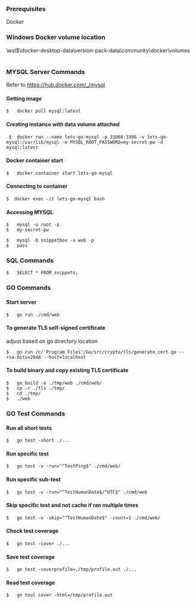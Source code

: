 ### Prerequisites

Docker

### Windows Docker volume location

\\wsl$\docker-desktop-data\version-pack-data\community\docker\volumes

#

### MYSQL Server Commands

Refer to https://hub.docker.com/_/mysql

#### Getting image

```shell
$   docker pull mysql:latest
```

#### Creating instance with data volume attached

```shell
 $  docker run --name lets-go-mysql -p 33060:3306 -v lets-go-mysql:/var/lib/mysql -e MYSQL_ROOT_PASSWORD=my-secret-pw -d mysql:latest
```

#### Docker container start

```shell
$   docker container start lets-go-mysql
```

#### Connecting to container

```shell
$  docker exec -it lets-go-mysql bash 
```

#### Accessing MYSQL 

```shell
$   mysql -u root -p
$   my-secret-pw
```

```shell
$   mysql -D snippetbox -u web -p
$   pass
```

### SQL Commands

```shell
$   SELECT * FROM snippets;
```

### GO Commands

#### Start server

```shell
$   go run ./cmd/web
```

#### To generate TLS self-signed certificate

adjust based on go directory location

```shell
$   go run /c/'Program Files'/Go/src/crypto/tls/generate_cert.go --rsa-bits=2048 --host=localhost
```

#### To build binary and copy existing TLS certificate

```shell
$   go build -o ./tmp/web ./cmd/web/
$   cp -r ./tls ./tmp/
$   cd ./tmp/
$   ./web
```


### GO Test Commands

#### Run all short tests

```shell
$   go test -short ./...
```

#### Run specific test

```shell
$   go test -v -run="^TestPing$" ./cmd/web/
```

#### Run specific sub-test

```shell
$   go test -v -run="^TestHumanDate$/^UTC$" ./cmd/web
```

#### Skip specific test and not cache if ran multiple times

```shell
$   go test -v -skip="^TestHumanDate$" -count=1 ./cmd/web/
```

#### Check test coverage

```shell
$   go test -cover ./...
```

#### Save test coverage

```shell
$   go test -coverprofile=./tmp/profile.out ./...
```

#### Read test coverage

```shell
$   go tool cover -html=/tmp/profile.out
```